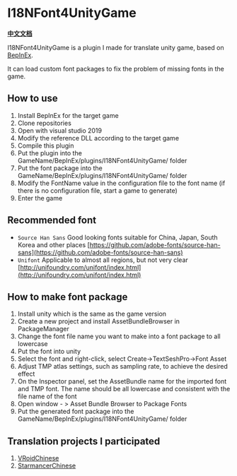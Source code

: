 # I18NFont4UnityGame
**[中文文档](README_CN.md)**

I18NFont4UnityGame is a plugin I made for translate unity game, based on [BepInEx](https://github.com/BepInEx/BepInEx).

It can load custom font packages to fix the problem of missing fonts in the game.

## How to use

1. Install BepInEx for the target game
2. Clone repositories
3. Open with visual studio 2019
4. Modify the reference DLL according to the target game
5. Compile this plugin
6. Put the plugin into the GameName/BepInEx/plugins/I18NFont4UnityGame/ folder
7. Put the font package into the GameName/BepInEx/plugins/I18NFont4UnityGame/ folder
8. Modify the FontName value in the configuration file to the font name (if there is no configuration file, start a game to generate)
9. Enter the game

## Recommended font

- `Source Han Sans` Good looking fonts suitable for China, Japan, South Korea and other places [https://github.com/adobe-fonts/source-han-sans](https://github.com/adobe-fonts/source-han-sans)
- `Unifont` Applicable to almost all regions, but not very clear [http://unifoundry.com/unifont/index.html](http://unifoundry.com/unifont/index.html)

## How to make font package

1. Install unity which is the same as the game version
2. Create a new project and install AssetBundleBrowser in PackageManager
3. Change the font file name you want to make into a font package to all lowercase
4. Put the font into unity
5. Select the font and right-click, select Create->TextSeshPro->Font Asset
6. Adjust TMP atlas settings, such as sampling rate, to achieve the desired effect
7. On the Inspector panel, set the AssetBundle name for the imported font and TMP font. The name should be all lowercase and consistent with the file name of the font
8. Open window - > Asset Bundle Browser to Package Fonts
9. Put the generated font package into the GameName/BepInEx/plugins/I18NFont4UnityGame/ folder

## Translation projects I participated

1. [VRoidChinese](https://github.com/xiaoye97/VRoidChinese)
2. [StarmancerChinese](https://youhanhua.com/527.html)